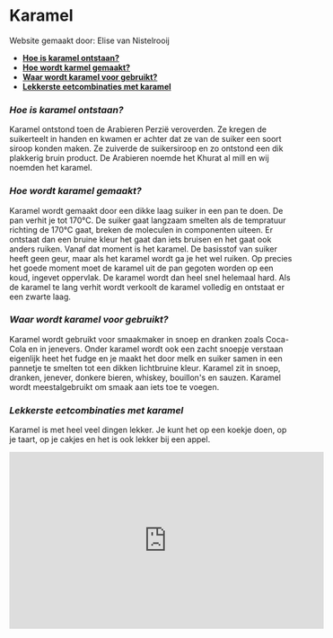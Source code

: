 # Karamel
Website gemaakt door: Elise van Nistelrooij
    <ul>
  <li><B><a href="#">Hoe is karamel ontstaan?</a></B></li>
  <li><B><a href="#">Hoe wordt karmel gemaakt?</a></B></li>
  <li><B><a href="#">Waar wordt karamel voor gebruikt?</a></B></li>
  <li><B><a href="#">Lekkerste eetcombinaties met karamel</a></B></li>
  </ul>
   </header>
  <article>
    <h3><I>Hoe is karamel ontstaan?</I></h3>
    <p>Karamel ontstond toen de Arabieren Perzië veroverden. Ze kregen de suikerteelt in handen en kwamen er achter dat ze van de suiker een soort siroop konden maken. Ze zuiverde de suikersiroop en zo ontstond een dik plakkerig bruin product. De Arabieren noemde het Khurat al mill en wij noemden het karamel.
  </article>
  <article>
    <h3><I>Hoe wordt karamel gemaakt?</I></h3>
    <p>Karamel wordt gemaakt door een dikke laag suiker in een pan te doen. De pan verhit je tot 170°C. De suiker gaat langzaam smelten als de tempratuur richting de 170°C gaat, breken de moleculen in componenten uiteen. Er ontstaat dan een bruine kleur het gaat dan iets bruisen en het gaat ook anders ruiken. Vanaf dat moment is het karamel. De basisstof van suiker heeft geen geur, maar als het karamel wordt ga je het wel ruiken. Op precies het goede moment moet de karamel uit de pan gegoten worden op een koud, ingevet oppervlak. De karamel wordt dan heel snel helemaal hard. Als de karamel te lang verhit wordt verkoolt de karamel volledig en ontstaat er een zwarte laag.</p>
  </article>
  <article>
    <h3><I>Waar wordt karamel voor gebruikt?</I></h3>
    <p>Karamel wordt gebruikt voor smaakmaker in snoep en dranken zoals Coca-Cola en in jenevers. Onder karamel wordt ook een zacht snoepje verstaan eigenlijk heet het fudge en je maakt het door melk en suiker samen in een pannetje te smelten tot een dikken lichtbruine kleur. Karamel zit in snoep, dranken, jenever, donkere bieren, whiskey, bouillon's en sauzen. Karamel wordt meestalgebruikt om smaak aan iets toe te voegen.</p>
  </article>
   <h3><I>Lekkerste eetcombinaties met karamel</I></h3>
    <p>Karamel is met heel veel dingen lekker. Je kunt het op een koekje doen, op je taart, op je cakjes en het is ook lekker bij een appel. </p>
  </article>
  <iframe width="560" height="315" src="https://www.youtube.com/embed/ynyXTrpNJ3g" title="YouTube video player" frameborder="0" allow="accelerometer; autoplay; clipboard-write; encrypted-media; gyroscope; picture-in-picture" allowfullscreen></iframe>
  
